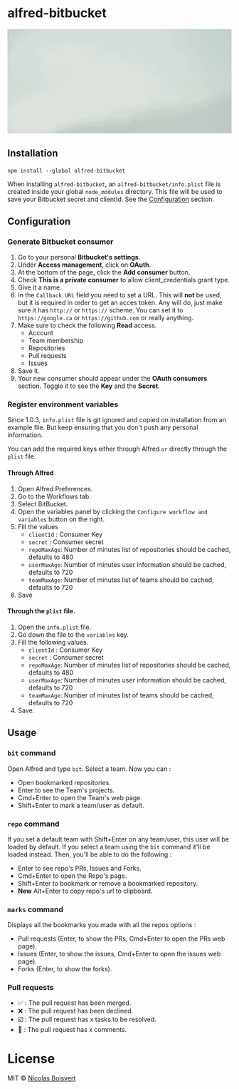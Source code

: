 # alfred-bitbucket

![alt text](alfred-bitbucket.gif)

## Installation

```
npm install --global alfred-bitbucket
```

When installing `alfred-bitbucket`, an `alfred-bitbucket/info.plist` file is created inside your global `node_modules` directory. This file will be used to save your Bitbucket secret and clientId. See the [Configuration](#configuration) section.

## Configuration

### Generate Bitbucket consumer

1. Go to your personal **Bitbucket's settings**.
2. Under **Access management**, click on **OAuth**.
3. At the bottom of the page, click the **Add consumer** button.
4. Check **This is a private consumer** to allow client_credentials grant type.
5. Give it a name.
6. In the `Callback URL` field you need to set a URL. This will **not** be used, but it is required in order to get an acces token. Any will do, just make sure it has `http://` or `https://` scheme. You can set it to `https://google.ca` or `https://github.com` or really anything.
7. Make sure to check the following **Read** access.
    - Account
    - Team membership
    - Repositories
    - Pull requests
    - Issues
8. Save it.
9. Your new consumer should appear under the **OAuth consumers** section. Toggle it to see the **Key** and the **Secret**.

### Register environment variables

Since 1.0.3, `info.plist` file is git ignored and copied on installation from an example file. But keep ensuring that you don't push any personal information.

You can add the required keys either through Alfred `or` directly through the `plist` file.

#### Through Alfred

1. Open Alfred Preferences.
2. Go to the Workflows tab.
3. Select BitBucket.
4. Open the variables panel by clicking the `Configure workflow and variables` button on the right.
5. Fill the values
    - `clientId` : Consumer Key
    - `secret` : Consumer secret
    - `repoMaxAge`: Number of minutes list of repositories should be cached, defaults to 480
    - `userMaxAge`: Number of minutes user information should be cached, defaults to 720
    - `teamMaxAge`: Number of minutes list of teams should be cached, defaults to 720
6. Save

#### Through the `plist` file.

1. Open the `info.plist` file.
2. Go down the file to the `variables` key.
3. Fill the following values.
    - `clientId` : Consumer Key
    - `secret` : Consumer secret
    - `repoMaxAge`: Number of minutes list of repositories should be cached, defaults to 480
    - `userMaxAge`: Number of minutes user information should be cached, defaults to 720
    - `teamMaxAge`: Number of minutes list of teams should be cached, defaults to 720
4. Save.

## Usage

### `bit` command
Open Alfred and type `bit`. Select a team. Now you can :
- Open bookmarked repositories.
- Enter to see the Team's projects.
- Cmd+Enter to open the Team's web page.
- Shift+Enter to mark a team/user as default.

### `repo` command

If you set a default team with Shift+Enter on any team/user, this user will be loaded by default. If you select a team using the `bit` command it'll be loaded instead. Then, you'll be able to do the following :
- Enter to see repo's PRs, Issues and Forks.
- Cmd+Enter to open the Repo's page.
- Shift+Enter to bookmark or remove a bookmarked repository.
- **New** Alt+Enter to copy repo's url to clipboard.

### `marks` command

Displays all the bookmarks you made with all the repos options :
- Pull requests (Enter, to show the PRs, Cmd+Enter to open the PRs web page).
- Issues (Enter, to show the issues, Cmd+Enter to open the issues web page).
- Forks (Enter, to show the forks).

### Pull requests

- ✅ : The pull request has been merged.
- ❌ : The pull request has been declined.
- ☑️ : The pull request has x tasks to be resolved.
- 💬 : The pull request has x comments.

# License
MIT © [Nicolas Boisvert](https://nboisvert.com)

